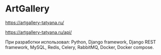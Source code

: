 # ArtGallery
https://artgallery-tatyana.ru/

https://artgallery-tatyana.ru/api/

При разработки использовал:
Python, Django framework, Django REST framework, MySQL, Redis, Celery, RabbitMQ, Docker, Docker compose. 
